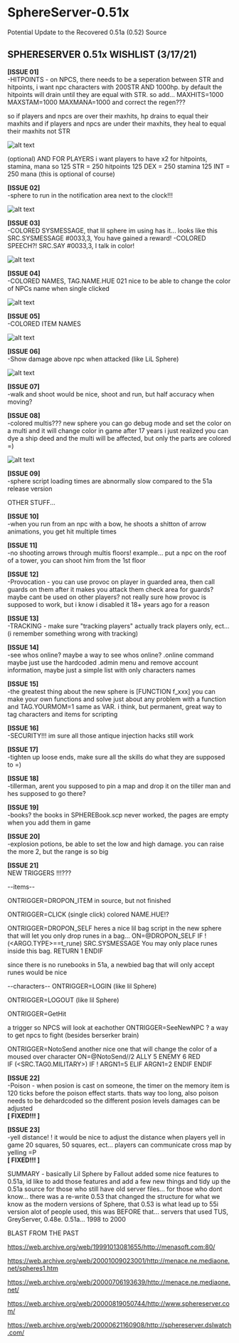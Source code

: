 # SphereServer-0.51x
Potential Update to the Recovered 0.51a (0.52) Source

SPHERESERVER 0.51x  WISHLIST  (3/17/21)
-----------------------------
<b>[ISSUE 01]</b><BR>
-HITPOINTS - on NPCS, there needs to be a seperation between STR and hitpoints, 
i want npc characters with 200STR AND 1000hp.
by default the hitpoints will drain until they are equal with STR. so add...
MAXHITS=1000
MAXSTAM=1000
MAXMANA=1000
and correct the regen???

so if players and npcs are over their maxhits, hp drains to equal their maxhits
and if players and npcs are under their maxhits, they heal to equal their maxhits not STR
	
![alt text](http://dragonsoftime.com/junk/maxstats2.png)

(optional)
AND FOR PLAYERS i want players to have x2 for hitpoints, stamina, mana
so 
125 STR = 250 hitpoints
125 DEX = 250 stamina
125 INT = 250 mana
(this is optional of course)


<b>[ISSUE 02]</b><BR>
-sphere to run in the notification area next to the clock!!!

![alt text](http://dragonsoftime.com/junk/taskbar.png)

<b>[ISSUE 03]</b><BR>
-COLORED SYSMESSAGE, that lil sphere im using has it... looks like this
SRC.SYSMESSAGE #0033,3, You have gained a reward!
-COLORED SPEECH?! SRC.SAY #0033,3, I talk in color!
	
![alt text](http://dragonsoftime.com/junk/coloredsysmessage.png)

<b>[ISSUE 04]</b><BR>
-COLORED NAMES, TAG.NAME.HUE 021   nice to be able to change the color of NPCs name when single clicked

![alt text](http://dragonsoftime.com/junk/colorednames.png)

<b>[ISSUE 05]</b><BR>
-COLORED ITEM NAMES
	
![alt text](http://dragonsoftime.com/junk/coloreditems.png)	

<b>[ISSUE 06]</b><BR>
-Show damage above npc when attacked  (like LiL Sphere)

![alt text](http://dragonsoftime.com/junk/showdamage.png)


<b>[ISSUE 07]</b><BR>
-walk and shoot would be nice, shoot and run, but half accuracy when moving?
	
<b>[ISSUE 08]</b><BR>
-colored multis??? new sphere you can go debug mode and set the color on a multi and it will change color in game
after 17 years i just realized you can dye a ship deed and the multi will be affected, but only the parts are colored =)

![alt text](http://dragonsoftime.com/junk/coloredmultis.png)

<b>[ISSUE 09]</b><BR>
-sphere script loading times are abnormally slow compared to the 51a release version

	
OTHER STUFF...
	
<b>[ISSUE 10]</b><BR>
-when you run from an npc with a bow, he shoots a shitton of arrow animations,  you get hit multiple times


<b>[ISSUE 11]</b><BR>
-no shooting arrows through multis floors!
example... put a npc on the roof of a tower, you can shoot him from the 1st floor

	
<b>[ISSUE 12]</b><BR>
-Provocation - you can use provoc on player in guarded area, then call guards on them after it makes you attack them
check area for guards?  maybe cant be used on other players?  not really sure how provoc is supposed to work,
but i know i disabled it 18+ years ago for a reason

<b>[ISSUE 13]</b><BR>
-TRACKING - make sure "tracking players" actually track players only, ect... (i remember something wrong with tracking)


<b>[ISSUE 14]</b><BR>
-see whos online?  maybe a way to see whos online?  .online command
maybe just use the hardcoded .admin menu and remove account information, maybe just a simple list with only characters names


<b>[ISSUE 15]</b><BR>
-the greatest thing about the new sphere is [FUNCTION  f_xxx]
you can make your own functions and solve just about any problem with a function
and TAG.YOURMOM=1 same as VAR. i think, but permanent, great way to tag characters and items for scripting


<b>[ISSUE 16]</b><BR>
-SECURITY!!! im sure all those antique injection hacks still work


<b>[ISSUE 17]</b><BR>
-tighten up loose ends, make sure all the skills do what they are supposed to =)


<b>[ISSUE 18]</b><BR>
-tillerman, arent you supposed to pin a map and drop it on the tiller man and hes supposed to go there?


<b>[ISSUE 19]</b><BR>
-books?  the books in SPHEREBook.scp never worked, the pages are empty when you add them in game


<b>[ISSUE 20]</b><BR>
-explosion potions, be able to set the low and high damage. you can raise the more 2, but the range is so big


<b>[ISSUE 21]</b><BR>
NEW TRIGGERS !!!???
	
--items--

ONTRIGGER=DROPON_ITEM   in source, but not finished

ONTRIGGER=CLICK  (single click) colored  NAME.HUE!?

ONTRIGGER=DROPON_SELF
	heres a nice lil bag script in the new sphere that will let you only drop runes in a bag...
	ON=@DROPON_SELF
	IF !(<ARGO.TYPE>==t_rune)
	SRC.SYSMESSAGE You may only place runes inside this bag.
	RETURN 1
	ENDIF

since there is no runebooks in 51a, a newbied bag that will only accept runes would be nice

--characters--
ONTRIGGER=LOGIN  (like lil Sphere)

ONTRIGGER=LOGOUT  (like lil Sphere)

ONTRIGGER=GetHit

a trigger so NPCS will look at eachother ONTRIGGER=SeeNewNPC ?  a way to get npcs to fight (besides berserker brain)

ONTRIGGER=NotoSend
another nice one that will change the color of a moused over character
	ON=@NotoSend//2 ALLY 5 ENEMY 6 RED	
	IF (<SRC.TAG0.MILITARY>)
	 IF !<GUILD>
		ARGN1=5
		ELIF <GUILD>
		ARGN1=2
		ENDIF
	ENDIF
	
<b>[ISSUE 22]</b><BR>
-Poison - when posion is cast on someone, the timer on the memory item is 120 ticks before the poison effect starts.
thats way too long, also poison needs to be dehardcoded so the different posion levels damages can be adjusted
	<BR><b>[ FIXED!!! ]</b>   


<b>[ISSUE 23]</b><BR>
-yell distance! ! it would be nice to adjust the distance when players yell in game 20 squares, 50 squares, ect...
players can communicate cross map by yelling =P
<BR><b>[ FIXED!!! ]</b> 
  
  
  SUMMARY - basically Lil Sphere by Fallout added some nice features to 0.51a, id like to add those features
  and add a few new things and tidy up the 0.51a source for those who still have old server files...
  for those who dont know... there was a re-write 0.53 that changed the structure for what we know as the modern versions of Sphere, that
  0.53 is what lead up to 55i version alot of people used, this was BEFORE that... servers that used TUS, GreyServer, 0.48e. 0.51a... 1998 to 2000
 
BLAST FROM THE PAST 

https://web.archive.org/web/19991013081655/http://menasoft.com:80/

https://web.archive.org/web/20001009023001/http://menace.ne.mediaone.net/spheres1.htm

https://web.archive.org/web/20000706193639/http://menace.ne.mediaone.net/

https://web.archive.org/web/20000819050744/http://www.sphereserver.com/

https://web.archive.org/web/20000621160908/http://sphereserver.dslwatch.com/
